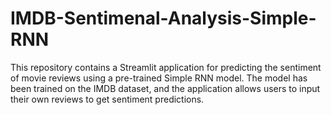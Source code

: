 # IMDB-Sentimenal-Analysis-Simple-RNN
This repository contains a Streamlit application for predicting the sentiment of movie reviews using a pre-trained Simple RNN model. The model has been trained on the IMDB dataset, and the application allows users to input their own reviews to get sentiment predictions.
